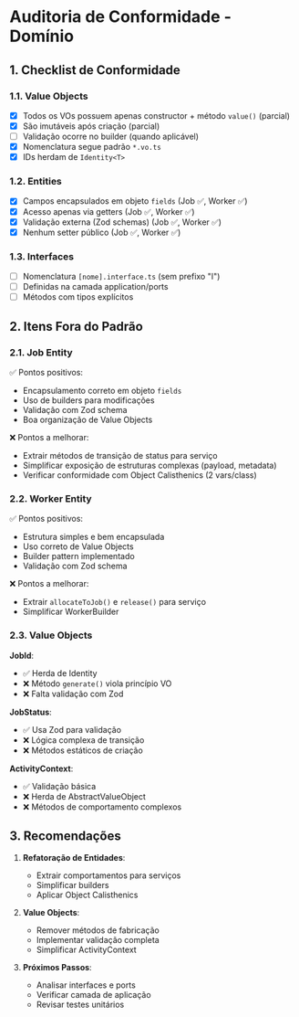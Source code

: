 # Auditoria de Conformidade - Domínio

## 1. Checklist de Conformidade

### 1.1. Value Objects

- [x] Todos os VOs possuem apenas constructor + método `value()` (parcial)
- [x] São imutáveis após criação (parcial)
- [ ] Validação ocorre no builder (quando aplicável)
- [x] Nomenclatura segue padrão `*.vo.ts`
- [x] IDs herdam de `Identity<T>`

### 1.2. Entities

- [x] Campos encapsulados em objeto `fields` (Job ✅, Worker ✅)
- [x] Acesso apenas via getters (Job ✅, Worker ✅)
- [x] Validação externa (Zod schemas) (Job ✅, Worker ✅)
- [x] Nenhum setter público (Job ✅, Worker ✅)

### 1.3. Interfaces

- [ ] Nomenclatura `[nome].interface.ts` (sem prefixo "I")
- [ ] Definidas na camada application/ports
- [ ] Métodos com tipos explícitos

## 2. Itens Fora do Padrão

### 2.1. Job Entity

✅ Pontos positivos:

- Encapsulamento correto em objeto `fields`
- Uso de builders para modificações
- Validação com Zod schema
- Boa organização de Value Objects

❌ Pontos a melhorar:

- Extrair métodos de transição de status para serviço
- Simplificar exposição de estruturas complexas (payload, metadata)
- Verificar conformidade com Object Calisthenics (2 vars/class)

### 2.2. Worker Entity

✅ Pontos positivos:

- Estrutura simples e bem encapsulada
- Uso correto de Value Objects
- Builder pattern implementado
- Validação com Zod schema

❌ Pontos a melhorar:

- Extrair `allocateToJob()` e `release()` para serviço
- Simplificar WorkerBuilder

### 2.3. Value Objects

**JobId**:

- ✅ Herda de Identity<string>
- ❌ Método `generate()` viola princípio VO
- ❌ Falta validação com Zod

**JobStatus**:

- ✅ Usa Zod para validação
- ❌ Lógica complexa de transição
- ❌ Métodos estáticos de criação

**ActivityContext**:

- ✅ Validação básica
- ❌ Herda de AbstractValueObject
- ❌ Métodos de comportamento complexos

## 3. Recomendações

1. **Refatoração de Entidades**:

   - Extrair comportamentos para serviços
   - Simplificar builders
   - Aplicar Object Calisthenics

2. **Value Objects**:

   - Remover métodos de fabricação
   - Implementar validação completa
   - Simplificar ActivityContext

3. **Próximos Passos**:
   - Analisar interfaces e ports
   - Verificar camada de aplicação
   - Revisar testes unitários
